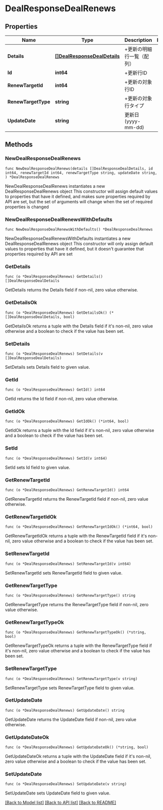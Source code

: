 # DealResponseDealRenews

## Properties

Name | Type | Description | Notes
------------ | ------------- | ------------- | -------------
**Details** | [**[]DealResponseDealDetails**](DealResponseDealDetails.md) | +更新の明細行一覧（配列） | 
**Id** | **int64** | +更新行ID | 
**RenewTargetId** | **int64** | +更新の対象行ID | 
**RenewTargetType** | **string** | +更新の対象行タイプ | 
**UpdateDate** | **string** | 更新日 (yyyy-mm-dd) | 

## Methods

### NewDealResponseDealRenews

`func NewDealResponseDealRenews(details []DealResponseDealDetails, id int64, renewTargetId int64, renewTargetType string, updateDate string, ) *DealResponseDealRenews`

NewDealResponseDealRenews instantiates a new DealResponseDealRenews object
This constructor will assign default values to properties that have it defined,
and makes sure properties required by API are set, but the set of arguments
will change when the set of required properties is changed

### NewDealResponseDealRenewsWithDefaults

`func NewDealResponseDealRenewsWithDefaults() *DealResponseDealRenews`

NewDealResponseDealRenewsWithDefaults instantiates a new DealResponseDealRenews object
This constructor will only assign default values to properties that have it defined,
but it doesn't guarantee that properties required by API are set

### GetDetails

`func (o *DealResponseDealRenews) GetDetails() []DealResponseDealDetails`

GetDetails returns the Details field if non-nil, zero value otherwise.

### GetDetailsOk

`func (o *DealResponseDealRenews) GetDetailsOk() (*[]DealResponseDealDetails, bool)`

GetDetailsOk returns a tuple with the Details field if it's non-nil, zero value otherwise
and a boolean to check if the value has been set.

### SetDetails

`func (o *DealResponseDealRenews) SetDetails(v []DealResponseDealDetails)`

SetDetails sets Details field to given value.


### GetId

`func (o *DealResponseDealRenews) GetId() int64`

GetId returns the Id field if non-nil, zero value otherwise.

### GetIdOk

`func (o *DealResponseDealRenews) GetIdOk() (*int64, bool)`

GetIdOk returns a tuple with the Id field if it's non-nil, zero value otherwise
and a boolean to check if the value has been set.

### SetId

`func (o *DealResponseDealRenews) SetId(v int64)`

SetId sets Id field to given value.


### GetRenewTargetId

`func (o *DealResponseDealRenews) GetRenewTargetId() int64`

GetRenewTargetId returns the RenewTargetId field if non-nil, zero value otherwise.

### GetRenewTargetIdOk

`func (o *DealResponseDealRenews) GetRenewTargetIdOk() (*int64, bool)`

GetRenewTargetIdOk returns a tuple with the RenewTargetId field if it's non-nil, zero value otherwise
and a boolean to check if the value has been set.

### SetRenewTargetId

`func (o *DealResponseDealRenews) SetRenewTargetId(v int64)`

SetRenewTargetId sets RenewTargetId field to given value.


### GetRenewTargetType

`func (o *DealResponseDealRenews) GetRenewTargetType() string`

GetRenewTargetType returns the RenewTargetType field if non-nil, zero value otherwise.

### GetRenewTargetTypeOk

`func (o *DealResponseDealRenews) GetRenewTargetTypeOk() (*string, bool)`

GetRenewTargetTypeOk returns a tuple with the RenewTargetType field if it's non-nil, zero value otherwise
and a boolean to check if the value has been set.

### SetRenewTargetType

`func (o *DealResponseDealRenews) SetRenewTargetType(v string)`

SetRenewTargetType sets RenewTargetType field to given value.


### GetUpdateDate

`func (o *DealResponseDealRenews) GetUpdateDate() string`

GetUpdateDate returns the UpdateDate field if non-nil, zero value otherwise.

### GetUpdateDateOk

`func (o *DealResponseDealRenews) GetUpdateDateOk() (*string, bool)`

GetUpdateDateOk returns a tuple with the UpdateDate field if it's non-nil, zero value otherwise
and a boolean to check if the value has been set.

### SetUpdateDate

`func (o *DealResponseDealRenews) SetUpdateDate(v string)`

SetUpdateDate sets UpdateDate field to given value.



[[Back to Model list]](../README.md#documentation-for-models) [[Back to API list]](../README.md#documentation-for-api-endpoints) [[Back to README]](../README.md)


